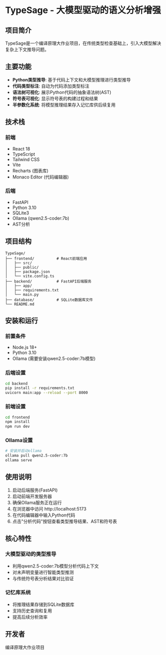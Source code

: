 # TypeSage - 大模型驱动的语义分析增强

## 项目简介

TypeSage是一个编译原理大作业项目，在传统类型检查基础上，引入大模型解决复杂上下文推导问题。

## 主要功能

- **Python类型推导**: 基于代码上下文和大模型推理进行类型推导
- **代码类型标注**: 自动为代码添加类型标注
- **语法树可视化**: 展示Python代码的抽象语法树(AST)
- **符号表可视化**: 显示符号表的构建过程和结果
- **半参数化系统**: 将模型推理结果存入记忆库供后续复用

## 技术栈

### 前端
- React 18
- TypeScript
- Tailwind CSS
- Vite
- Recharts (图表库)
- Monaco Editor (代码编辑器)

### 后端
- FastAPI
- Python 3.10
- SQLite3
- Ollama (qwen2.5-coder:7b)
- AST分析

## 项目结构

```
TypeSage/
├── frontend/          # React前端应用
│   ├── src/
│   ├── public/
│   ├── package.json
│   └── vite.config.ts
├── backend/           # FastAPI后端服务
│   ├── app/
│   ├── requirements.txt
│   └── main.py
├── database/          # SQLite数据库文件
└── README.md
```

## 安装和运行

### 前置条件
- Node.js 18+
- Python 3.10
- Ollama (需要安装qwen2.5-coder:7b模型)

### 后端设置
```bash
cd backend
pip install -r requirements.txt
uvicorn main:app --reload --port 8000
```

### 前端设置
```bash
cd frontend
npm install
npm run dev
```

### Ollama设置
```bash
# 安装并启动ollama
ollama pull qwen2.5-coder:7b
ollama serve
```

## 使用说明

1. 启动后端服务(FastAPI)
2. 启动前端开发服务器
3. 确保Ollama服务正在运行
4. 在浏览器中访问 http://localhost:5173
5. 在代码编辑器中输入Python代码
6. 点击"分析代码"按钮查看类型推导结果、AST和符号表

## 核心特性

### 大模型驱动的类型推导
- 利用qwen2.5-coder:7b模型分析代码上下文
- 对未声明变量进行智能类型推测
- 与传统符号表分析结果对比验证

### 记忆库系统
- 将推理结果存储到SQLite数据库
- 支持历史查询和复用
- 提高后续分析效率

## 开发者

编译原理大作业项目 